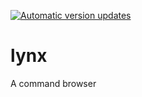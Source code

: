 [![Automatic version updates](https://github.com/ZOSOpenTools/lynxport/actions/workflows/bump.yml/badge.svg)](https://github.com/ZOSOpenTools/lynxport/actions/workflows/bump.yml)

# lynx

A command browser
